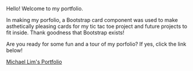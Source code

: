 Hello! Welcome to my portfolio. 

In making my porfolio, a Bootstrap card component was used to make asthetically pleasing cards for my tic tac toe project and future projects to fit inside. Thank goodness that Bootstrap exists!

Are you ready for some fun and a tour of my porfolio? If yes, click the link below!

[Michael Lim's Portfolio](https://portfolio-mmlim.netlify.app/ "Michael Lim's Portfolio")
